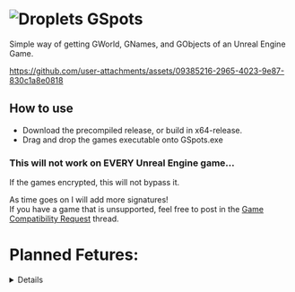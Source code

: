 # ![Droplets](https://github.com/user-attachments/assets/b78ae8fe-da35-414b-a720-cf7c7241ddd0) GSpots

Simple way of getting GWorld, GNames, and GObjects of an Unreal Engine Game.

https://github.com/user-attachments/assets/09385216-2965-4023-9e87-830c1a8e0818

## How to use

- Download the precompiled release, or build in x64-release.  
- Drag and drop the games executable onto GSpots.exe

### This will not work on EVERY Unreal Engine game...

If the games encrypted, this will not bypass it. 

As time goes on I will add more signatures!  
If you have a game that is unsupported, feel free to post in the [Game Compatibility Request](https://github.com/Do0ks/GSpots/issues/1) thread. 

# Planned Fetures:
<details>
  
  # Soon:  
  
  - Add automatic fetching of the Unreal Engine Version the game is built with (though this will work better with the "later" update listed below).
  
  - Add XOR encryption calculations with padding if applicable.

  # Later:  

  - Try to pre calculate point of interest pointer chains such as the player class while the games running. This should function like before (you'll just need the game running before dropping the games exe onto G Spots.exe)
  
</details>
